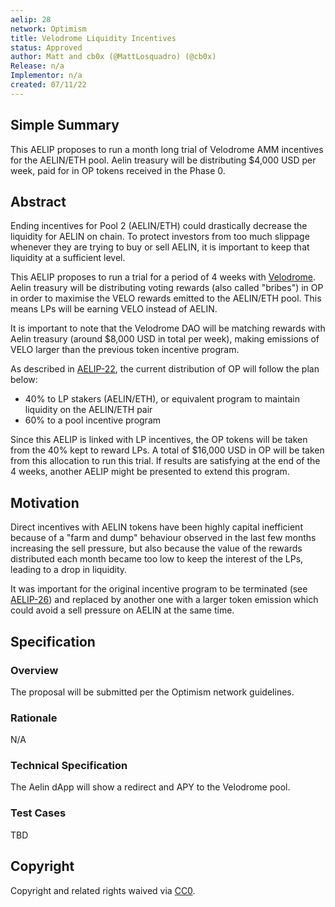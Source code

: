 ```yaml
---
aelip: 28
network: Optimism
title: Velodrome Liquidity Incentives
status: Approved
author: Matt and cb0x (@MattLosquadro) (@cb0x)
Release: n/a
Implementor: n/a
created: 07/11/22
---
```


## Simple Summary

This AELIP proposes to run a month long trial of Velodrome AMM incentives for the AELIN/ETH pool. Aelin treasury will be distributing $4,000 USD per week, paid for in OP tokens received in the Phase 0.

## Abstract

Ending incentives for Pool 2 (AELIN/ETH) could drastically decrease the liquidity for AELIN on chain. To protect investors from too much slippage whenever they are trying to buy or sell AELIN, it is important to keep that liquidity at a sufficient level.

This AELIP proposes to run a trial for a period of 4 weeks with [Velodrome](https://app.velodrome.finance). Aelin treasury will be distributing voting rewards (also called "bribes") in OP in order to maximise the VELO rewards emitted to the AELIN/ETH pool. This means LPs will be earning VELO instead of AELIN.

It is important to note that the Velodrome DAO will be matching rewards with Aelin treasury (around $8,000 USD in total per week), making emissions of VELO larger than the previous token incentive program.

As described in [AELIP-22](https://aelips.aelin.xyz/aelips/aelip-22), the current distribution of OP will follow the plan below:

- 40% to LP stakers (AELIN/ETH), or equivalent program to maintain liquidity on the AELIN/ETH pair
- 60% to a pool incentive program

Since this AELIP is linked with LP incentives, the OP tokens will be taken from the 40% kept to reward LPs. A total of $16,000 USD in OP will be taken from this allocation to run this trial. If results are satisfying at the end of the 4 weeks, another AELIP might be presented to extend this program.

## Motivation

Direct incentives with AELIN tokens have been highly capital inefficient because of a "farm and dump" behaviour observed in the last few months increasing the sell pressure, but also because the value of the rewards distributed each month became too low to keep the interest of the LPs, leading to a drop in liquidity.

It was important for the original incentive program to be terminated (see [AELIP-26](https://aelips.aelin.xyz/aelips/aelip-26)) and replaced by another one with a larger token emission which could avoid a sell pressure on AELIN at the same time.

## Specification

### Overview

The proposal will be submitted per the Optimism network guidelines.

### Rationale

N/A

### Technical Specification

The Aelin dApp will show a redirect and APY to the Velodrome pool.

### Test Cases

TBD

## Copyright

Copyright and related rights waived via [CC0](https://creativecommons.org/publicdomain/zero/1.0/).
